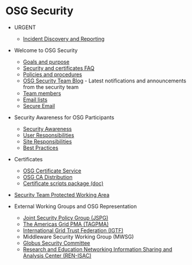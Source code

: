 # OSG Security

-   URGENT
    -   [Incident Discovery and Reporting](IncidentDiscoveryReporting)

-   Welcome to OSG Security
    -   [Goals and purpose](GoalsPurpose)
    -   [Security and certificates FAQ](OSGFAQ)
    -   [Policies and procedures](PoliciesProcedures)
    -   [OSG Security Team Blog](http://osgsec.blogspot.com/) - Latest notifications and announcements from the security team
    -   [Team members](SecurityTeamMembers)
    -   [Email lists](EmailLists)
    -   [Secure Email](SecureEmail)

-   Security Awareness for OSG Participants
    -   [Security Awareness](SecurityAwarenessForTheOSG)
    -   [User Responsibilities](SecurityUserResponsibilities)
    -   [Site Responsibilities](SecuritySiteResponsibilities)
    -   [Best Practices](SecurityBestPractices)

-   Certificates
    -   [OSG Certificate Service](OSGCertificateService)
    -   [OSG CA Distribution](CaDistribution)
    -   [Certificate scripts package (doc)](InstallCertScripts)

-   [Security Team Protected Working Area](https://twiki.grid.iu.edu/bin/view/SecurityTeam/WebHome)

-   External Working Groups and OSG Representation
    -   [Joint Security Policy Group (JSPG)](http://www.jspg.org/)
    -   [The Americas Grid PMA (TAGPMA)](http://www.tagpma.org)
    -   [International Grid Trust Federation (IGTF)](http://igtf.net/)
    -   Middleware Security Working Group (MWSG)
    -   [Globus Security Committee](http://dev.globus.org/wiki/SecurityCommittee/Security\_Vulnerability\_Handling)
    -   [Research and Education Networking Information Sharing and Analysis Center (REN-ISAC)](http://www.ren-isac.net/)

